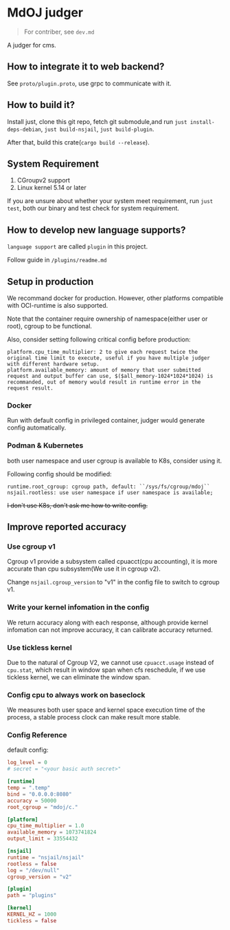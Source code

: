 # MdOJ judger

> For contriber, see ``dev.md``

A judger for cms.

## How to integrate it to web backend?

See ``proto/plugin.proto``, use grpc to communicate with it.

## How to build it?

Install just, clone this git repo, fetch git submodule,and run ``just install-deps-debian``, ``just build-nsjail``, ``just build-plugin``.

After that, build this crate(``cargo build --release``).

## System Requirement

1. CGroupv2 support
2. Linux kernel 5.14 or later

If you are unsure about whether your system meet requirement, run ``just test``, both our binary and test check for system requirement.

## How to develop new language supports?

``language support`` are called ``plugin`` in this project.

Follow guide in ``/plugins/readme.md``

## Setup in production

We recommand docker for production. However, other platforms compatible with OCI-runtime is also supported.

Note that the container require ownership of namespace(either user or root), cgroup to be functional.

Also, consider setting following critical config before production:

```
platform.cpu_time_multiplier: 2 to give each request twice the original time limit to execute, useful if you have multiple judger with different hardware setup.
platform.available_memory: amount of memory that user submitted request and output buffer can use, $($all_memory-1024*1024*1024) is recommanded, out of memory would result in runtime error in the request result.
```

### Docker

Run with default config in privileged container, judger would generate config automatically.

### Podman & Kubernetes

both user namespace and user cgroup is available to K8s, consider using it.

Following config should be modified:

```
runtime.root_cgroup: cgroup path, default: ``/sys/fs/cgroup/mdoj``
nsjail.rootless: use user namespace if user namespace is available;
```

~~I don't use K8s, don't ask me how to write config.~~

## Improve reported accuracy

### Use cgroup v1

Cgroup v1 provide a subsystem called cpuacct(cpu accounting), it is more accurate than cpu subsystem(We use it in cgroup v2).

Change ``nsjail.cgroup_version`` to "v1" in the config file to switch to cgroup v1.

### Write your kernel infomation in the config

We return accuracy along with each response, although provide kernel infomation can not improve accuracy, it can calibrate accuracy returned.

### Use tickless kernel

Due to the natural of Cgroup V2, we cannot use ``cpuacct.usage`` instead of ``cpu.stat``, which result in window span when cfs reschedule, if we use tickless kernel, we can eliminate the window span.

### Config cpu to always work on baseclock

We measures both user space and kernel space execution time of the process, a stable process clock can make result more stable. 

### Config Reference

default config:
```toml
log_level = 0
# secret = "<your basic auth secret>"

[runtime]
temp = ".temp"
bind = "0.0.0.0:8080"
accuracy = 50000
root_cgroup = "mdoj/c."

[platform]
cpu_time_multiplier = 1.0
available_memory = 1073741824
output_limit = 33554432

[nsjail]
runtime = "nsjail/nsjail"
rootless = false
log = "/dev/null"
cgroup_version = "v2"

[plugin]
path = "plugins"

[kernel]
KERNEL_HZ = 1000
tickless = false
```


